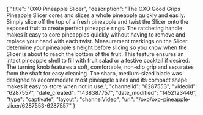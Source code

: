 {
    "title": "OXO Pineapple Slicer",
    "description": "The OXO Good Grips Pineapple Slicer cores and slices a whole pineapple quickly and easily. Simply slice off the top of a fresh pineapple and twist the Slicer onto the exposed fruit to create perfect pineapple rings. The ratcheting handle makes it easy to core pineapples quickly without having to remove and replace your hand with each twist. Measurement markings on the Slicer determine your pineapple's height before slicing so you know when the Slicer is about to reach the bottom of the fruit. This feature ensures an intact pineapple shell to fill with fruit salad or a festive cocktail if desired. The turning knob features a soft, comfortable, non-slip grip and separates from the shaft for easy cleaning. The sharp, medium-sized blade was designed to accommodate most pineapple sizes and its compact shape makes it easy to store when not in use.",
    "channelid": "6287553",
    "videoid": "6287557",
    "date_created": "1438387757",
    "date_modified": "1452123446",
    "type": "captivate",
    "layout": "channelVideo",
    "url": "\/oxo\/oxo-pineapple-slicer\/6287553-6287557"
}